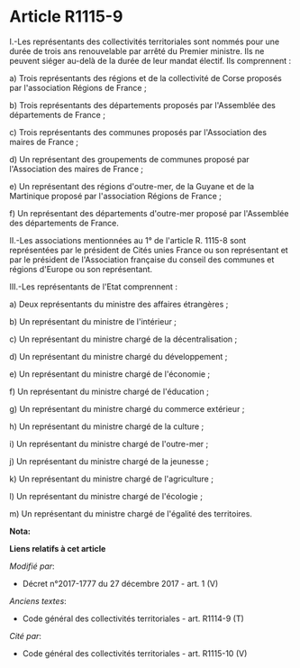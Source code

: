 # Article R1115-9

I.-Les représentants des collectivités territoriales sont nommés pour une durée de trois ans renouvelable par arrêté du
Premier ministre. Ils ne peuvent siéger au-delà de la durée de leur mandat électif. Ils comprennent : 

a) Trois représentants des régions et de la   collectivité de Corse proposés par l'association Régions de France ; 

b) Trois représentants des départements proposés par l'Assemblée des départements de France ; 

c) Trois représentants des communes proposés par l'Association des maires de France ; 

d) Un représentant des groupements de communes proposé par l'Association des maires de France ; 

e) Un représentant des régions d'outre-mer, de la Guyane et de la Martinique proposé par l'association Régions de France ; 

f) Un représentant des départements d'outre-mer proposé par l'Assemblée des départements de France. 

II.-Les associations mentionnées au 1° de l'article R. 1115-8 sont représentées par le président de Cités unies France ou son
représentant et par le président de l'Association française du conseil des communes et régions d'Europe ou son représentant. 

III.-Les représentants de l'Etat comprennent : 

a) Deux représentants du ministre des affaires étrangères ; 

b) Un représentant du ministre de l'intérieur ; 

c) Un représentant du ministre chargé de la décentralisation ; 

d) Un représentant du ministre chargé du développement ; 

e) Un représentant du ministre chargé de l'économie ; 

f) Un représentant du ministre chargé de l'éducation ; 

g) Un représentant du ministre chargé du commerce extérieur ; 

h) Un représentant du ministre chargé de la culture ; 

i) Un représentant du ministre chargé de l'outre-mer ; 

j) Un représentant du ministre chargé de la jeunesse ; 

k) Un représentant du ministre chargé de l'agriculture ; 

l) Un représentant du ministre chargé de l'écologie ; 

m) Un représentant du ministre chargé de l'égalité des territoires.

**Nota:**



**Liens relatifs à cet article**

_Modifié par_:

  - Décret n°2017-1777 du 27 décembre 2017 - art. 1 (V)

_Anciens textes_:

  - Code général des collectivités territoriales - art. R1114-9 (T)

_Cité par_:

  - Code général des collectivités territoriales - art. R1115-10 (V)
